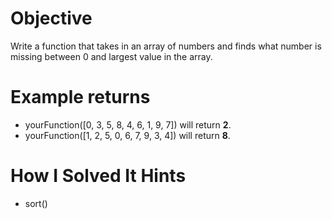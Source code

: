 # Objective
Write a function that takes in an array of numbers and finds what number is missing between 0 and largest value in the array.

# Example returns

* yourFunction([0, 3, 5, 8, 4, 6, 1, 9, 7]) will return **2**.
* yourFunction([1, 2, 5, 0, 6, 7, 9, 3, 4]) will return **8**.

# How I Solved It Hints
* sort()
